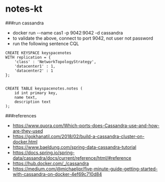 # notes-kt


###run cassandra
* docker run --name cas1 -p 9042:9042  -d cassandra
* to validate the above, connect to port 9042, not user not password
* run the following sentence CQL
```
CREATE KEYSPACE keyspacenotes
WITH replication = {
	'class' : 'NetworkTopologyStrategy',
	'datacenter1' : 1,
	'datacenter2' : 1
};


CREATE TABLE keyspacenotes.notes (
	id int primary key,
	name text,
    description text
);
```

###references
* https://www.quora.com/Which-ports-does-Cassandra-use-and-how-are-they-used
* https://gokhanatil.com/2018/02/build-a-cassandra-cluster-on-docker.html
* https://www.baeldung.com/spring-data-cassandra-tutorial
* https://docs.spring.io/spring-data/cassandra/docs/current/reference/html/#reference
* https://hub.docker.com/_/cassandra
* https://medium.com/@michaeljpr/five-minute-guide-getting-started-with-cassandra-on-docker-4ef69c710d84
